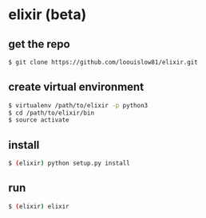 # elixir (beta)

## get the repo

```bash
$ git clone https://github.com/loouislow81/elixir.git
```

## create virtual environment

```bash
$ virtualenv /path/to/elixir -p python3
$ cd /path/to/elixir/bin
$ source activate
```

## install

```bash
$ (elixir) python setup.py install
```

## run

```bash
$ (elixir) elixir
```
